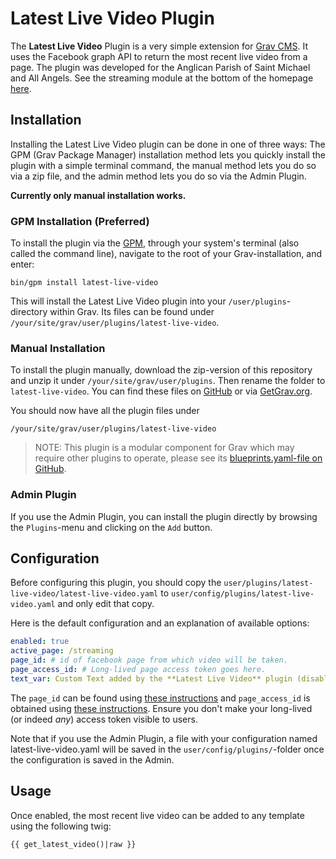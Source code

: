 # Latest Live Video Plugin

The **Latest Live Video** Plugin is a very simple extension for [Grav CMS](http://github.com/getgrav/grav).
It uses the Facebook graph API to return the most recent live video from a page.
The plugin was developed for the Anglican Parish of
Saint Michael and All Angels. See the streaming module at the bottom of the
homepage [here](https://www.stmichaelandallangels.nz).

## Installation

Installing the Latest Live Video plugin can be done in one of three ways: The GPM (Grav Package Manager) installation method lets you quickly install the plugin with a simple terminal command, the manual method lets you do so via a zip file, and the admin method lets you do so via the Admin Plugin.

**Currently only manual installation works.**

### GPM Installation (Preferred)

To install the plugin via the [GPM](http://learn.getgrav.org/advanced/grav-gpm), through your system's terminal (also called the command line), navigate to the root of your Grav-installation, and enter:

    bin/gpm install latest-live-video

This will install the Latest Live Video plugin into your `/user/plugins`-directory within Grav. Its files can be found under `/your/site/grav/user/plugins/latest-live-video`.

### Manual Installation

To install the plugin manually, download the zip-version of this repository and unzip it under `/your/site/grav/user/plugins`. Then rename the folder to `latest-live-video`. You can find these files on [GitHub](https://github.com//grav-plugin-latest-live-video) or via [GetGrav.org](http://getgrav.org/downloads/plugins#extras).

You should now have all the plugin files under

    /your/site/grav/user/plugins/latest-live-video

> NOTE: This plugin is a modular component for Grav which may require other plugins to operate, please see its [blueprints.yaml-file on GitHub](https://github.com//grav-plugin-latest-live-video/blob/master/blueprints.yaml).

### Admin Plugin

If you use the Admin Plugin, you can install the plugin directly by browsing the `Plugins`-menu and clicking on the `Add` button.

## Configuration

Before configuring this plugin, you should copy the `user/plugins/latest-live-video/latest-live-video.yaml` to `user/config/plugins/latest-live-video.yaml` and only edit that copy.

Here is the default configuration and an explanation of available options:

```yaml
enabled: true
active_page: /streaming
page_id: # id of facebook page from which video will be taken.
page_access_id: # Long-lived page access token goes here.
text_var: Custom Text added by the **Latest Live Video** plugin (disable plugin to remove)
```

The `page_id` can be found using [these instructions](https://www.facebook.com/help/1503421039731588)
and `page_access_id` is obtained using [these instructions](https://developers.facebook.com/docs/facebook-login/guides/access-tokens/get-long-lived).
Ensure you don't make your long-lived (or indeed _any_) access token visible to users.

Note that if you use the Admin Plugin, a file with your configuration named latest-live-video.yaml will be saved in the `user/config/plugins/`-folder once the configuration is saved in the Admin.

## Usage

Once enabled, the most recent live video can be added to any template using
the following twig:
```html
{{ get_latest_video()|raw }}
```

